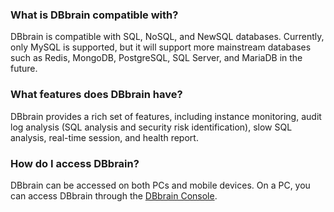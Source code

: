 ### What is DBbrain compatible with?
DBbrain is compatible with SQL, NoSQL, and NewSQL databases. Currently, only MySQL is supported, but it will support more mainstream databases such as Redis, MongoDB, PostgreSQL, SQL Server, and MariaDB in the future.

### What features does DBbrain have?
DBbrain provides a rich set of features, including instance monitoring, audit log analysis (SQL analysis and security risk identification), slow SQL analysis, real-time session, and health report.

### How do I access DBbrain?
DBbrain can be accessed on both PCs and mobile devices. On a PC, you can access DBbrain through the [DBbrain Console](https://console.cloud.tencent.com/cdb).
